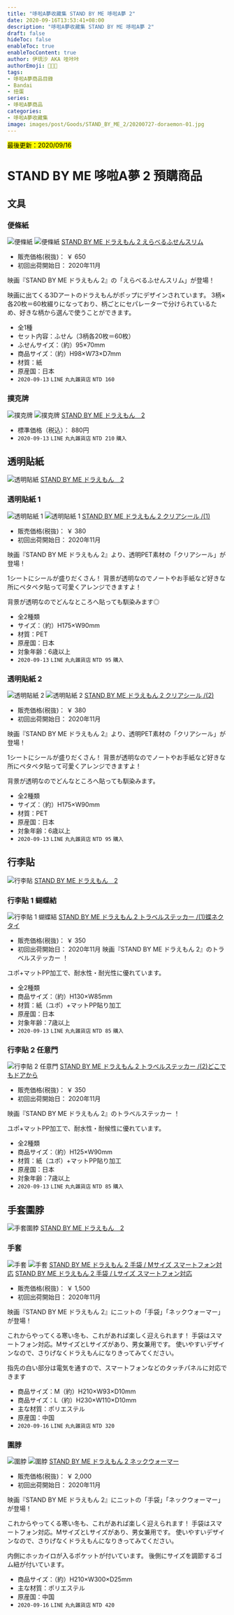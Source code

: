 ```yaml
---
title: "哆啦A夢收藏集 STAND BY ME 哆啦A夢 2"
date: 2020-09-16T13:53:41+08:00
description: "哆啦A夢收藏集 STAND BY ME 哆啦A夢 2"
draft: false
hideToc: false
enableToc: true
enableTocContent: true
author: 伊琉沙 AKA 哇咔咔
authorEmoji: 👩🏿‍🚀
tags: 
- 哆啦A夢商品目錄
- Bandai
- 扭蛋
series:
- 哆啦A夢商品
categories:
- 哆啦A夢收藏集
image: images/post/Goods/STAND_BY_ME_2/20200727-doraemon-01.jpg
---
```

<mark>最後更新：2020/09/16</mark>

# STAND BY ME 哆啦A夢 2 預購商品
## 文具
### 便條紙
![便條紙](/images/post/Goods/STAND_BY_ME_2/09091709_5f588dc9cf755.jpg)
![便條紙](/images/post/Goods/STAND_BY_ME_2/09091710_5f588ddec5fb1.jpg)
[STAND BY ME ドラえもん 2 えらべるふせんスリム](https://www.enskyshop.com/products/16917)
+ 販売価格(税抜)：	￥ 650
+ 初回出荷開始日：	2020年11月

映画『STAND BY ME ドラえもん 2』の「えらべるふせんスリム」が登場！

映画に出てくる3Dアートのドラえもんがポップにデザインされています。
3柄×各20枚＝60枚綴りになっており、柄ごとにセパレーターで分けられているため、好きな柄から選んで使うことができます。

+ 全1種
+ セット内容：ふせん（3柄各20枚＝60枚）
+ ふせんサイズ：（約）95×70mm
+ 商品サイズ：（約）H98×W73×D7mm
+ 材質：紙
+ 原産国：日本
+ `2020-09-13` `LINE` `丸丸雜貨店` `NTD 160`

### 撲克牌
![撲克牌](/images/post/Goods/STAND_BY_ME_2/14073103_0(1).jpg)
![撲克牌](/images/post/Goods/STAND_BY_ME_2/toy-015738.jpg)
[STAND BY ME ドラえもん　2](https://www.netsea.jp/shop/349007/esk-200923-yoyaku70?cx_search=score)
+ 標準価格（税込）： 880円
+ `2020-09-13` `LINE` `丸丸雜貨店` `NTD 210` `購入`

## 透明貼紙
![透明貼紙](/images/post/Goods/STAND_BY_ME_2/14070011_0(1).jpg)
[STAND BY ME ドラえもん　2](https://www.netsea.jp/shop/349007/esk-200922-yoyaku51?cx_search=score)

### 透明貼紙 1
![透明貼紙 1](/images/post/Goods/STAND_BY_ME_2/09091721_5f5890786118b.jpg)
![透明貼紙 1](/images/post/Goods/STAND_BY_ME_2/09091721_5f5890a05281a.jpg)
[STAND BY ME ドラえもん 2 クリアシール /(1)](https://www.enskyshop.com/products/16918)
+ 販売価格(税抜)：	￥ 380
+ 初回出荷開始日：	2020年11月

映画『STAND BY ME ドラえもん 2』より、透明PET素材の「クリアシール」が登場！

1シートにシールが盛りだくさん！
背景が透明なのでノートやお手紙など好きな所にペタペタ貼って可愛くアレンジできますよ！

背景が透明なのでどんなところへ貼っても馴染みます◎

+ 全2種類
+ サイズ：（約）H175×W90mm
+ 材質：PET
+ 原産国：日本
+ 対象年齢：6歳以上
+ `2020-09-13` `LINE` `丸丸雜貨店` `NTD 95` `購入`

### 透明貼紙 2
![透明貼紙 2](/images/post/Goods/STAND_BY_ME_2/09091725_5f58919698c31.jpg)
![透明貼紙 2](/images/post/Goods/STAND_BY_ME_2/09091726_5f5891a8de067.jpg)
[STAND BY ME ドラえもん 2 クリアシール /(2)](https://www.enskyshop.com/products/16919)
+ 販売価格(税抜)：	￥ 380
+ 初回出荷開始日：	2020年11月

映画『STAND BY ME ドラえもん 2』より、透明PET素材の「クリアシール」が登場！

1シートにシールが盛りだくさん！
背景が透明なのでノートやお手紙など好きな所にペタペタ貼って可愛くアレンジできますよ！

背景が透明なのでどんなところへ貼っても馴染みます。

+ 全2種類
+ サイズ：（約）H175×W90mm
+ 材質：PET
+ 原産国：日本
+ 対象年齢：6歳以上
+ `2020-09-13` `LINE` `丸丸雜貨店` `NTD 95` `購入`

## 行李貼
![行李貼](/images/post/Goods/STAND_BY_ME_2/14070010_0(1).jpg)
[STAND BY ME ドラえもん　2](https://www.netsea.jp/shop/349007/esk-200922-yoyaku50?cx_search=score)

### 行李貼 1 蝴蝶結
![行李貼 1 蝴蝶結](/images/post/Goods/STAND_BY_ME_2/09091740_5f5894e075630.jpg)
[STAND BY ME ドラえもん 2 トラベルステッカー /(1)蝶ネクタイ](https://www.enskyshop.com/products/16920)
+ 販売価格(税抜)：	￥ 350
+ 初回出荷開始日：	2020年11月
映画『STAND BY ME ドラえもん 2』のトラベルステッカー ！

ユポ+マットPP加工で、耐水性・耐光性に優れています。

+ 全2種類
+ 商品サイズ：（約）H130×W85mm
+ 材質：紙（ユポ）+マットPP貼り加工
+ 原産国：日本
+ 対象年齢：7歳以上
+ `2020-09-13` `LINE` `丸丸雜貨店` `NTD 85` `購入`

### 行李貼 2 任意門
![行李貼 2 任意門](/images/post/Goods/STAND_BY_ME_2/09091743_5f5895ac75d30.jpg)
[STAND BY ME ドラえもん 2 トラベルステッカー /(2)どこでもドアから](https://www.enskyshop.com/products/16921)
+ 販売価格(税抜)：	￥ 350
+ 初回出荷開始日：	2020年11月

映画『STAND BY ME ドラえもん 2』のトラベルステッカー ！

ユポ+マットPP加工で、耐水性・耐候性に優れています。

+ 全2種類
+ 商品サイズ：（約）H125×W90mm
+ 材質：紙（ユポ）+マットPP貼り加工
+ 原産国：日本
+ 対象年齢：7歳以上
+ `2020-09-13` `LINE` `丸丸雜貨店` `NTD 85` `購入`

## 手套圍脖
![手套圍脖](/images/post/Goods/STAND_BY_ME_2/14070012_0(1).jpg)
[STAND BY ME ドラえもん　2](https://www.netsea.jp/shop/349007/esk-200922-yoyaku52?cx_search=score)

### 手套
![手套](/images/post/Goods/STAND_BY_ME_2/09091756_5f5898c03403d.jpg)
![手套](/images/post/Goods/STAND_BY_ME_2/09091756_5f5898cdcac84.jpg)
[STAND BY ME ドラえもん 2 手袋 / Mサイズ スマートフォン対応](https://www.enskyshop.com/products/16922)
[STAND BY ME ドラえもん 2 手袋 / Lサイズ スマートフォン対応](https://www.enskyshop.com/products/16923)
+ 販売価格(税抜)：	￥ 1,500
+ 初回出荷開始日：	2020年11月

映画『STAND BY ME ドラえもん 2』にニットの「手袋」「ネックウォーマー」が登場！

これからやってくる寒い冬も、これがあれば楽しく迎えられます！
手袋はスマートフォン対応。MサイズとLサイズがあり、男女兼用です。
使いやすいデザインなので、さりげなくドラえもんになりきってみてください。

指先の白い部分は電気を通すので、スマートフォンなどのタッチパネルに対応できます

+ 商品サイズ：M（約）H210×W93×D10mm
+ 商品サイズ：L（約）H230×W110×D10mm
+ 主な材質：ポリエステル
+ 原産国：中国
+ `2020-09-16` `LINE` `丸丸雜貨店` `NTD 320`

### 圍脖
![圍脖](/images/post/Goods/STAND_BY_ME_2/09091804_5f589a878649a.jpg)
![圍脖](/images/post/Goods/STAND_BY_ME_2/09091804_5f589a906c38c.jpg)
[STAND BY ME ドラえもん 2 ネックウォーマー](https://www.enskyshop.com/products/16924)
+ 販売価格(税抜)：	￥ 2,000
+ 初回出荷開始日：	2020年11月

映画『STAND BY ME ドラえもん 2』にニットの「手袋」「ネックウォーマー」が登場！

これからやってくる寒い冬も、これがあれば楽しく迎えられます！
手袋はスマートフォン対応。MサイズとLサイズがあり、男女兼用です。
使いやすいデザインなので、さりげなくドラえもんになりきってみてください。

内側にホッカイロが入るポケットが付いています。
後側にサイズを調節するゴム紐が付いています。

+ 商品サイズ：（約）H210×W300×D25mm
+ 主な材質：ポリエステル
+ 原産国：中国
+ `2020-09-16` `LINE` `丸丸雜貨店` `NTD 420`